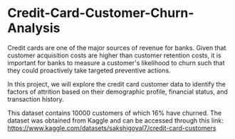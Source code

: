 # Credit-Card-Customer-Churn-Analysis

Credit cards are one of the major sources of revenue for banks. Given that customer acquisition costs are higher than customer retention costs, it is important for banks to measure a customer's likelihood to churn such that they could proactively take targeted preventive actions.

In this project, we will explore the credit card customer data to identify the factors of attrition based on their demographic profile, financial status, and transaction history.

This dataset contains 10000 customers of which 16% have churned. The dataset was obtained from Kaggle and can be accessed through this link: https://www.kaggle.com/datasets/sakshigoyal7/credit-card-customers
